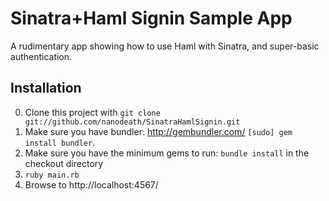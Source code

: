 Sinatra+Haml Signin Sample App
==============================

A rudimentary app showing how to use Haml with Sinatra, and super-basic
authentication.

Installation
------------

0. Clone this project with `git clone git://github.com/nanodeath/SinatraHamlSignin.git`
1. Make sure you have bundler: http://gembundler.com/ `[sudo] gem install bundler`.
2. Make sure you have the minimum gems to run: `bundle install` in the checkout directory
3. `ruby main.rb`
4. Browse to http://localhost:4567/
